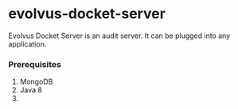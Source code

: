 # evolvus-docket-server
Evolvus Docket Server is an audit server. It can be plugged into any application.

### Prerequisites
1) MongoDB
2) Java 8
3) 
